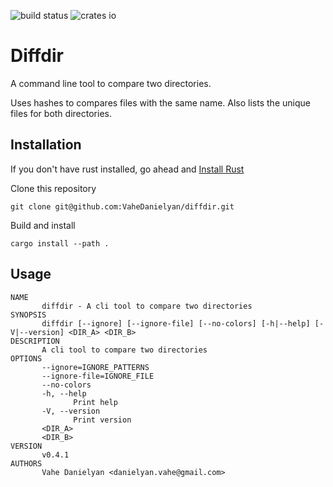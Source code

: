 ![build status](https://github.com/VaheDanielyan/dirdiff.rs/actions/workflows/rust.yml/badge.svg) ![crates io](https://img.shields.io/crates/v/diffdir)

# Diffdir

A command line tool to compare two directories. 

Uses hashes to compares files with the same name. Also lists the unique files for both directories.

## Installation

If you don't have rust installed, go ahead and [Install Rust](https://www.rust-lang.org/tools/install)

Clone this repository

```
git clone git@github.com:VaheDanielyan/diffdir.git
```

Build and install

```
cargo install --path .
```

## Usage

```
NAME
       diffdir - A cli tool to compare two directories
SYNOPSIS
       diffdir [--ignore] [--ignore-file] [--no-colors] [-h|--help] [-V|--version] <DIR_A> <DIR_B>
DESCRIPTION
       A cli tool to compare two directories
OPTIONS
       --ignore=IGNORE_PATTERNS
       --ignore-file=IGNORE_FILE
       --no-colors
       -h, --help
              Print help
       -V, --version
              Print version
       <DIR_A>
       <DIR_B>
VERSION
       v0.4.1
AUTHORS
       Vahe Danielyan <danielyan.vahe@gmail.com>

```

